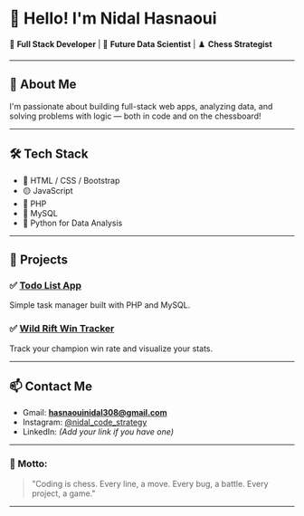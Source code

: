 # 👋 Hello! I'm Nidal Hasnaoui

🎯 **Full Stack Developer** | 🧠 **Future Data Scientist** | ♟️ **Chess Strategist**

---

## 🚀 About Me

I'm passionate about building full-stack web apps, analyzing data, and solving problems with logic — both in code and on the chessboard!

---

## 🛠️ Tech Stack

- 🔵 HTML / CSS / Bootstrap  
- 🟡 JavaScript  
- 🐘 PHP  
- 🐬 MySQL  
- 🐍 Python for Data Analysis  

---

## 📂 Projects

### ✅ [Todo List App](https://github.com/Nidal-Hasnaoui-zed/Todo_App-)
Simple task manager built with PHP and MySQL.

### ✅ [Wild Rift Win Tracker](#)
Track your champion win rate and visualize your stats.

---

## 📫 Contact Me

- Gmail: **hasnaouinidal308@gmail.com**
- Instagram: [@nidal_code_strategy](https://instagram.com/nidal_code_strategy)
- LinkedIn: *(Add your link if you have one)*

---

### 🧠 Motto:
> "Coding is chess. Every line, a move. Every bug, a battle. Every project, a game."

---

